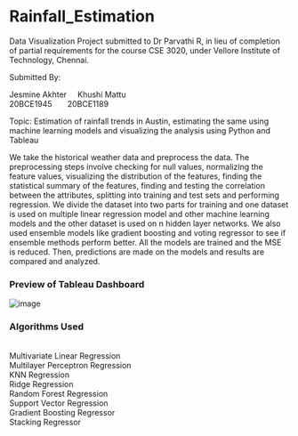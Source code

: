 # Rainfall_Estimation

Data Visualization Project submitted to Dr Parvathi R, in lieu of completion of partial requirements for the course CSE 3020, under Vellore Institute of Technology, Chennai.

Submitted By: 

Jesmine Akhter     &nbsp;&nbsp;&nbsp;    Khushi Mattu
<br/>
 20BCE1945         &nbsp;&nbsp;&nbsp;&nbsp;&nbsp;      20BCE1189

Topic: Estimation of rainfall trends in Austin, estimating the same using machine learning models and visualizing the analysis using Python and Tableau

We take the historical weather data and preprocess the data. The preprocessing steps involve checking for null values, normalizing the feature values, visualizing the distribution of the features, finding the statistical summary of the features, finding and testing the correlation between the attributes, splitting into training and test sets and performing regression. We divide the dataset into two parts for training and one dataset is used on multiple linear regression model and other machine learning models and the other dataset is used on n hidden layer networks. We also used ensemble models like gradient boosting and voting regressor to see if ensemble methods perform better. All the models are trained and the MSE is reduced. Then, predictions are made on the models and results are compared and analyzed.


<h3>Preview of Tableau Dashboard</h3>

![image](https://user-images.githubusercontent.com/108082336/229849260-82f085d7-5555-442a-b0d9-70832c37c705.png)

<h3>Algorithms Used</h3><br/>
Multivariate Linear Regression <br/>
Multilayer Perceptron Regression  <br/>
KNN Regression <br/>
Ridge Regression<br/>
Random Forest Regression<br/>
Support Vector Regression <br/>
Gradient Boosting Regressor <br/>
Stacking Regressor <br/>
